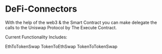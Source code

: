# DeFi-Connectors

With the help of the web3 & the Smart Contract you can make delegate the calls to the Uniswap Protocol by The Execute Contract.

Current Functionality Includes:

EthToTokenSwap
TokenToEthSwap
TokenToTokenSwap
